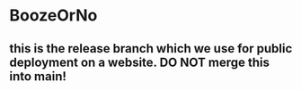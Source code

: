 # BoozeOrNo
this is the release branch which we use for public deployment on a website.
DO NOT merge this into main!
----------------
